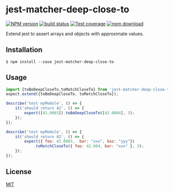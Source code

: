 # jest-matcher-deep-close-to

  [![NPM version][npm-image]][npm-url]
  [![build status][travis-image]][travis-url]
  [![Test coverage][codecov-image]][codecov-url]
  [![npm download][download-image]][download-url]

Extend jest to assert arrays and objects with approximate values.

## Installation

`$ npm install --save jest-matcher-deep-close-to`

## Usage

```js
import {toBeDeepCloseTo,toMatchCloseTo} from 'jest-matcher-deep-close-to';
expect.extend({toBeDeepCloseTo, toMatchCloseTo});

describe('test myModule', () => {
    it('should return 42', () => {
        expect([42.0003]).toBeDeepCloseTo([42.0004], 3);
    });
});

describe('test myModule', () => {
    it('should return 42', () => {
        expect({ foo: 42.0003,  bar: "xxx", baz: "yyy"})
            .toMatchCloseTo({ foo: 42.004, bar: "xxx" }, 3);
    });
});
```

## License

  [MIT](./LICENSE)

[npm-image]: https://img.shields.io/npm/v/jest-matcher-deep-close-to.svg?style=flat-square
[npm-url]: https://npmjs.org/package/jest-matcher-deep-close-to
[travis-image]: https://img.shields.io/travis/maasencioh/jest-matcher-deep-close-to/master.svg?style=flat-square
[travis-url]: https://travis-ci.org/maasencioh/jest-matcher-deep-close-to
[codecov-image]: https://img.shields.io/codecov/c/github/maasencioh/jest-matcher-deep-close-to.svg?style=flat-square
[codecov-url]: https://codecov.io/gh/maasencioh/jest-matcher-deep-close-to
[download-image]: https://img.shields.io/npm/dm/jest-matcher-deep-close-to.svg?style=flat-square
[download-url]: https://npmjs.org/package/jest-matcher-deep-close-to
